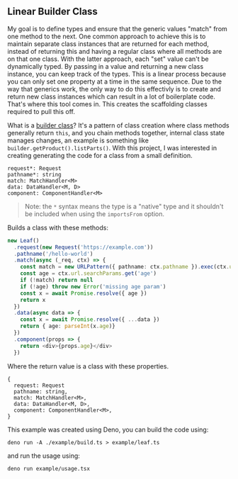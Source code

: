 ## Linear Builder Class

My goal is to define types and ensure that the generic values "match" from one method to the next. One common approach to achieve this is to maintain separate class instances that are returned for each method, instead of returning this and having a regular class where all methods are on that one class. With the latter approach, each "set" value can't be dynamically typed. By passing in a value and returning a new class instance, you can keep track of the types. This is a linear process because you can only set one property at a time in the same sequence. Due to the way that generics work, the only way to do this effectivly is to create and return new class instances which can result in a lot of boilerplate code. That's where this tool comes in. This creates the scaffolding classes required to pull this off.

What is a [builder class](https://refactoring.guru/design-patterns/builder/typescript/example)? It's a pattern of class creation where class methods generally return `this`, and you chain methods together, internal class state manages changes, an example is something like `builder.getProduct().listParts()`. With this project, I was interested in creating generating the code for a class from a small definition. 

```
request*: Request
pathname*: string
match: MatchHandler<M>
data: DataHandler<M, D>
component: ComponentHandler<M>
```

> Note: the `*` syntax means the type is a "native" type and it shouldn't be included when using the `importsFrom` option.

Builds a class with these methods:

```ts
new Leaf()
  .request(new Request('https://example.com'))  
  .pathname('/hello-world')
  .match(async (_req, ctx) => {
    const match = new URLPattern({ pathname: ctx.pathname }).exec(ctx.url.pathname)
    const age = ctx.url.searchParams.get('age')
    if (!match) return null
    if (!age) throw new Error('missing age param')
    const x = await Promise.resolve({ age })
    return x
  })
  .data(async data => {
    const x = await Promise.resolve({ ...data })
    return { age: parseInt(x.age)}
  })
  .component(props => {
    return <div>{props.age}</div>
  })
```

Where the return value is a class with these properties.

```
{
  request: Request
  pathname: string,
  match: MatchHandler<M>,
  data: DataHandler<M, D>,
  component: ComponentHandler<M>,
}
```

This example was created using Deno, you can build the code using:

```
deno run -A ./example/build.ts > example/leaf.ts
```

and run the usage using:

```
deno run example/usage.tsx
```
